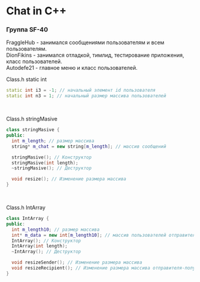 # Chat in C++

### Группа SF-40
FraggleHub - занимался сообщениями пользователям и всем пользователям.<br>
DionFikins - занимался отладкой, тимлид, тестирование приложения, класс пользователей.<br>
Autodefe21 - главное меню и класс пользователей.<br>

Class.h static int <br>

``` C++
static int i3 = -1; // начальный элемент id пользователя
static int n3 = 1; // начальный размер массива пользователей
```

<br>

Class.h stringMasive <br>

``` C++
class stringMasive {
public:
  int m_length; // размер массива
  string* m_chat = new string[m_length]; // массив сообщений

  stringMasive(); // Конструктор
  stringMasive(int length);
  ~stringMasive(); // Деструктор

  void resize(); // Изменение размера массива
}
```
<br>

Class.h IntArray <br> 

``` C++
class IntArray {
public:
  int m_length10; // размер массива
  int* m_data = new int[m_length10]; // массив пользователей отправителей-получателей
  IntArray(); // Конструктор
  IntArray(int length);
  ~IntArray(); // Деструктор

  void resizeSender(); // Изменение размера массива
  void resizeRecipient(); // Изменение размера массива отправителя-получателя
}
```
